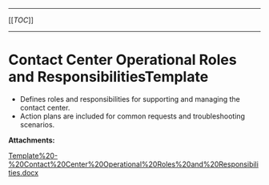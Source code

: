   

  

|    |    |    |    |
| --- | --- | --- | --- |

  

* * *

[[_TOC_]]

* * *

Contact Center Operational Roles and ResponsibilitiesTemplate
=============================================================

*   Defines roles and responsibilities for supporting and managing the contact center. 
*   Action plans are included for common requests and troubleshooting scenarios.

 **Attachments:** 


[Template%20-%20Contact%20Center%20Operational%20Roles%20and%20Responsibilities.docx](/.attachments/DK-MobilizeforConnect/Template%20-%20Contact%20Center%20Operational%20Roles%20and%20Responsibilities.docx)

